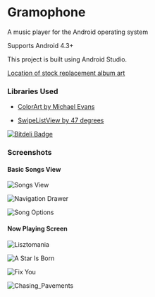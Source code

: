Gramophone
==========

A music player for the Android operating system

Supports Android 4.3+

This project is built using Android Studio.

[Location of stock replacement album art](http://www.123rf.com/photo_2918399_illustration-of-a-gramophone-in-floral-background.html)

### Libraries Used

* [ColorArt by Michael Evans](https://github.com/MichaelEvans/ColorArt)

* [SwipeListView by 47 degrees](https://github.com/47deg/android-swipelistview)


[![Bitdeli Badge](https://d2weczhvl823v0.cloudfront.net/AOrobator/gramophone/trend.png)](https://bitdeli.com/free "Bitdeli Badge")

### Screenshots

#### Basic Songs View

![Songs View](https://github.com/AOrobator/Gramophone/raw/master/img/SongsView.png)

![Navigation Drawer](https://github.com/AOrobator/Gramophone/raw/master/img/nav_drawer.png)

![Song Options](https://github.com/AOrobator/Gramophone/raw/master/img/Song_Options_More.png)

#### Now Playing Screen

![Lisztomania](https://github.com/AOrobator/Gramophone/raw/master/img/Lisztomania.png)

![A Star Is Born](https://github.com/AOrobator/Gramophone/raw/master/img/A_Star_Is_Born.png)

![Fix You](https://github.com/AOrobator/Gramophone/raw/master/img/Fix_You.png)

![Chasing_Pavements](https://github.com/AOrobator/Gramophone/raw/master/img/Chasing_Pavements.png)

